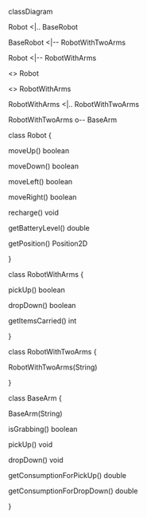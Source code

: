 

classDiagram

Robot <|.. BaseRobot

BaseRobot <|-- RobotWithTwoArms

Robot <|-- RobotWithArms

<<Interface>> Robot

<<Interface>> RobotWithArms

RobotWithArms <|.. RobotWithTwoArms

RobotWithTwoArms o-- BaseArm

class Robot {

moveUp() boolean

moveDown() boolean

moveLeft() boolean

moveRight() boolean

recharge() void

getBatteryLevel() double

getPosition() Position2D

}

class RobotWithArms {

pickUp() boolean

dropDown() boolean

getItemsCarried() int

}

class RobotWithTwoArms {

RobotWithTwoArms(String)

}

class BaseArm {

BaseArm(String)

isGrabbing() boolean

pickUp() void

dropDown() void

getConsumptionForPickUp() double

getConsumptionForDropDown() double

}
